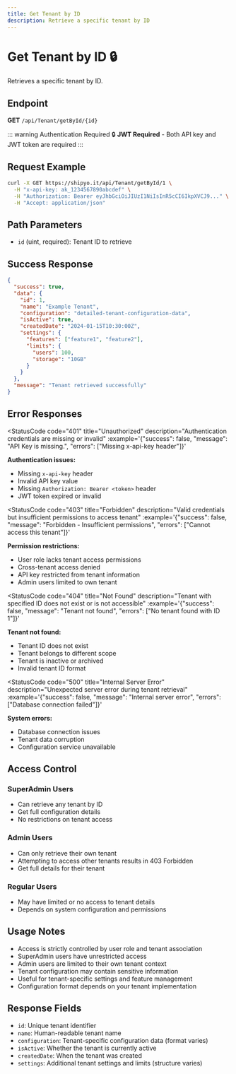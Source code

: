 ```yaml
---
title: Get Tenant by ID
description: Retrieve a specific tenant by ID
---
```


# Get Tenant by ID 🔒

Retrieves a specific tenant by ID.

## Endpoint
**GET** `/api/Tenant/getById/{id}`

<HeaderBadge 
  type="jwt" 
  icon="🔒" 
  label="JWT Required"
  :headers="['x-api-key: <your-api-key>', 'Authorization: Bearer <jwt-token>', 'Accept: application/json']"
/>

::: warning Authentication Required
🔒 **JWT Required** - Both API key and JWT token are required
:::

## Request Example
```bash
curl -X GET https://shipyo.it/api/Tenant/getById/1 \
  -H "x-api-key: ak_1234567890abcdef" \
  -H "Authorization: Bearer eyJhbGciOiJIUzI1NiIsInR5cCI6IkpXVCJ9..." \
  -H "Accept: application/json"
```

## Path Parameters
- `id` (uint, required): Tenant ID to retrieve

## Success Response
```json
{
  "success": true,
  "data": {
    "id": 1,
    "name": "Example Tenant",
    "configuration": "detailed-tenant-configuration-data",
    "isActive": true,
    "createdDate": "2024-01-15T10:30:00Z",
    "settings": {
      "features": ["feature1", "feature2"],
      "limits": {
        "users": 100,
        "storage": "10GB"
      }
    }
  },
  "message": "Tenant retrieved successfully"
}
```

## Error Responses

<StatusCode 
  code="401" 
  title="Unauthorized"
  description="Authentication credentials are missing or invalid"
  :example='{"success": false, "message": "API Key is missing.", "errors": ["Missing x-api-key header"]}'
>

**Authentication issues:**
- Missing `x-api-key` header
- Invalid API key value
- Missing `Authorization: Bearer <token>` header
- JWT token expired or invalid

</StatusCode>

<StatusCode 
  code="403" 
  title="Forbidden"
  description="Valid credentials but insufficient permissions to access tenant"
  :example='{"success": false, "message": "Forbidden - Insufficient permissions", "errors": ["Cannot access this tenant"]}'
>

**Permission restrictions:**
- User role lacks tenant access permissions
- Cross-tenant access denied
- API key restricted from tenant information
- Admin users limited to own tenant

</StatusCode>

<StatusCode 
  code="404" 
  title="Not Found"
  description="Tenant with specified ID does not exist or is not accessible"
  :example='{"success": false, "message": "Tenant not found", "errors": ["No tenant found with ID 1"]}'
>

**Tenant not found:**
- Tenant ID does not exist
- Tenant belongs to different scope
- Tenant is inactive or archived
- Invalid tenant ID format

</StatusCode>

<StatusCode 
  code="500" 
  title="Internal Server Error"
  description="Unexpected server error during tenant retrieval"
  :example='{"success": false, "message": "Internal server error", "errors": ["Database connection failed"]}'
>

**System errors:**
- Database connection issues
- Tenant data corruption
- Configuration service unavailable

</StatusCode>

## Access Control

### SuperAdmin Users
- Can retrieve any tenant by ID
- Get full configuration details
- No restrictions on tenant access

### Admin Users
- Can only retrieve their own tenant
- Attempting to access other tenants results in 403 Forbidden
- Get full details for their tenant

### Regular Users  
- May have limited or no access to tenant details
- Depends on system configuration and permissions

## Usage Notes

- Access is strictly controlled by user role and tenant association
- SuperAdmin users have unrestricted access
- Admin users are limited to their own tenant context
- Tenant configuration may contain sensitive information
- Useful for tenant-specific settings and feature management
- Configuration format depends on your tenant implementation

## Response Fields

- `id`: Unique tenant identifier
- `name`: Human-readable tenant name
- `configuration`: Tenant-specific configuration data (format varies)
- `isActive`: Whether the tenant is currently active
- `createdDate`: When the tenant was created
- `settings`: Additional tenant settings and limits (structure varies)
